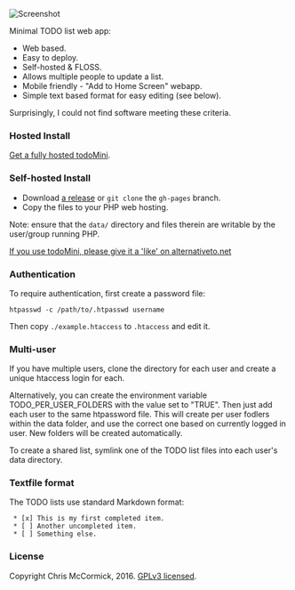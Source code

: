 ![Screenshot](./screenshot.png)

Minimal TODO list web app:

 * Web based.
 * Easy to deploy.
 * Self-hosted & FLOSS.
 * Allows multiple people to update a list.
 * Mobile friendly - "Add to Home Screen" webapp.
 * Simple text based format for easy editing (see below).

Surprisingly, I could not find software meeting these criteria.

### Hosted Install

[Get a fully hosted todoMini](https://www.todomini.app/).

### Self-hosted Install

 * Download [a release](https://github.com/chr15m/omgnata/releases) or `git clone` the `gh-pages` branch.
 * Copy the files to your PHP web hosting.

Note: ensure that the `data/` directory and files therein are writable by the user/group running PHP.

[If you use todoMini, please give it a 'like' on alternativeto.net](https://alternativeto.net/software/todomini/)

### Authentication

To require authentication, first create a password file:

	htpasswd -c /path/to/.htpasswd username

Then copy `./example.htaccess` to `.htaccess` and edit it.

### Multi-user

If you have multiple users, clone the directory for each user and create a unique htaccess login for each.

Alternatively, you can create the environment variable TODO_PER_USER_FOLDERS with the value set to "TRUE".
Then just add each user to the same htpassword file.  This will create per user fodlers within the data folder, and use the correct one based on currently logged in user.  New folders will be created automatically.

To create a shared list, symlink one of the TODO list files into each user's data directory.

### Textfile format

The TODO lists use standard Markdown format:

	 * [x] This is my first completed item.
	 * [ ] Another uncompleted item.
	 * [ ] Something else.

### License

Copyright Chris McCormick, 2016. [GPLv3 licensed](./LICENSE.txt).
